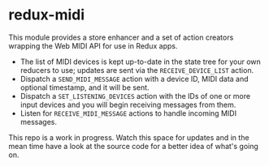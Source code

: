 # redux-midi

This module provides a store enhancer and a set of action creators wrapping the Web MIDI API for use in Redux apps.

* The list of MIDI devices is kept up-to-date in the state tree for your own reducers to use; updates are sent via the `RECEIVE_DEVICE_LIST` action.
* Dispatch a `SEND_MIDI_MESSAGE` action with a device ID, MIDI data and optional timestamp, and it will be sent.
* Dispatch a `SET_LISTENING_DEVICES` action with the IDs of one or more input devices and you will begin receiving messages from them.
* Listen for `RECEIVE_MIDI_MESSAGE` actions to handle incoming MIDI messages.

This repo is a work in progress. Watch this space for updates and in the mean time have a look at the source code for a better idea of what's going on.
